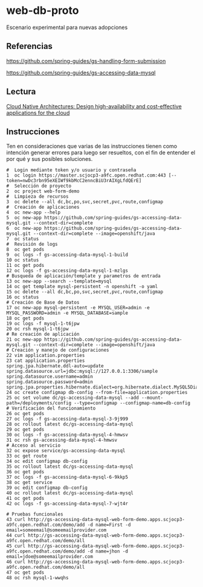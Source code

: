 # web-db-proto
Escenario experimental para nuevas adopciones

## Referencias
https://github.com/spring-guides/gs-handling-form-submission

https://github.com/spring-guides/gs-accessing-data-mysql

## Lectura

[Cloud Native Architectures: Design high-availability and cost-effective applications for the cloud](https://www.amazon.com/Cloud-Native-Architectures-high-availability-cost-effective-ebook/dp/B0788SDV7W/ref=pd_rhf_se_s_sspa_dk_rhf_search_pt_sub_0_6/140-3921155-8579238?_encoding=UTF8&pd_rd_i=B0788SDV7W&pd_rd_r=89fb40db-359c-4f2e-9c9b-d00e047a3142&pd_rd_w=HgTBm&pd_rd_wg=3sa4D&pf_rd_p=6b99a1a0-3d79-4d28-99ba-822278a5e800&pf_rd_r=X12RMJBHHK37R39X9VJ3&psc=1&refRID=X12RMJBHHK37R39X9VJ3&spLa=ZW5jcnlwdGVkUXVhbGlmaWVyPUExQzhZQVdOUUY0Nk03JmVuY3J5cHRlZElkPUEwNjU2Njc0MldKSzJZTEpZSk02NyZlbmNyeXB0ZWRBZElkPUEwNDAyNDY4MkNWSktVSUhTVTFLRyZ3aWRnZXROYW1lPXNwX3JoZl9zZWFyY2gmYWN0aW9uPWNsaWNrUmVkaXJlY3QmZG9Ob3RMb2dDbGljaz10cnVl)


## Instrucciones

Ten en consideraciones que varias de las instrucciones tienen como intención generar errores para luego ser resueltos, con el fin de entender el por qué y sus posibles soluciones.

```
#  Login mediante token y/o usuario y contraseña
1  oc login https://master.scjocp3-a9fc.open.redhat.com:443 [--token=nwDc3rbn95eXEIWf9kbMcC2enncBiU3rAIXgLfdQErE]
#  Selección de proyecto
2  oc project web-form-demo
#  Limpieza de recursos
3  oc delete --all dc,bc,po,svc,secret,pvc,route,configmap
#  Creación de aplicaciones
4  oc new-app --help
5  oc new-app https://github.com/spring-guides/gs-accessing-data-mysql.git --context-dir=complete
6  oc new-app https://github.com/spring-guides/gs-accessing-data-mysql.git --context-dir=complete --image=openshift/java
7  oc status
#  Revisión de logs
8  oc get pods
9  oc logs -f gs-accessing-data-mysql-1-build
10 oc status
11 oc get pods
12 oc logs -f gs-accessing-data-mysql-1-mzlgs
# Busqueda de aplicación/template y parametros de entrada
13 oc new-app --search --template=mysql
14 oc get template mysql-persistent -n openshift -o yaml
15 oc delete --all dc,bc,po,svc,secret,pvc,route,configmap
16 oc status
# Creación de Base de Datos
17 oc new-app mysql-persistent -e MYSQL_USER=admin -e MYSQL_PASSWORD=admin -e MYSQL_DATABASE=sample
18 oc get pods
19 oc logs -f mysql-1-t6jpw
20 oc rsh mysql-1-t6jpw
# Re creación de aplicación
21 oc new-app https://github.com/spring-guides/gs-accessing-data-mysql.git --context-dir=complete --image=openshift/java
# Creación y manejo de configuraciones
22 vim application.properties
23 cat application.properties
spring.jpa.hibernate.ddl-auto=update
spring.datasource.url=jdbc:mysql://127.0.0.1:3306/sample
spring.datasource.username=admin
spring.datasource.password=admin
spring.jpa.properties.hibernate.dialect=org.hibernate.dialect.MySQL5Dialect
24 oc create configmap db-config --from-file=application.properties
25 oc set volume dc/gs-accessing-data-mysql --add --mount-path=/deployments/config --type=configmap --configmap-name=db-config
# Verificación del funcionamiento
26 oc get pods
27 oc logs -f gs-accessing-data-mysql-3-9j999
28 oc rollout latest dc/gs-accessing-data-mysql
29 oc get pods
30 oc logs -f gs-accessing-data-mysql-4-hmwsv
31 oc rsh gs-accessing-data-mysql-4-hmwsv
# Acceso al servicio
32 oc expose service/gs-accessing-data-mysql
33 oc get route
34 oc edit configmap db-config
35 oc rollout latest dc/gs-accessing-data-mysql
36 oc get pods
37 oc logs -f gs-accessing-data-mysql-6-9kkp5
38 oc get service
39 oc edit configmap db-config
40 oc rollout latest dc/gs-accessing-data-mysql
41 oc get pods
42 oc logs -f gs-accessing-data-mysql-7-wjt4r

# Pruebas funcionales
43 curl http://gs-accessing-data-mysql-web-form-demo.apps.scjocp3-a9fc.open.redhat.com/demo/add -d name=First -d email=someemail@someemailprovider.com
44 curl http://gs-accessing-data-mysql-web-form-demo.apps.scjocp3-a9fc.open.redhat.com/demo/all
45 curl http://gs-accessing-data-mysql-web-form-demo.apps.scjocp3-a9fc.open.redhat.com/demo/add -d name=jhon -d email=jdoe@someemailprovider.com
46 curl http://gs-accessing-data-mysql-web-form-demo.apps.scjocp3-a9fc.open.redhat.com/demo/all
47 oc get pods
48 oc rsh mysql-1-wwqhs
```
